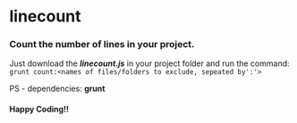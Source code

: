 # linecount
### Count the number of lines in your project.
Just download the **_linecount.js_** in your project folder and run the command: `grunt count:<names of files/folders to exclude, sepeated by':'>`

PS - dependencies: **grunt**

#### Happy Coding!!
